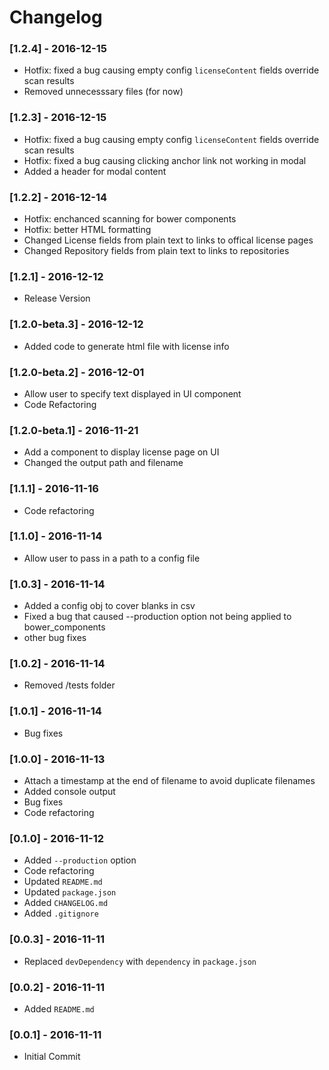 # Changelog

### [1.2.4] - 2016-12-15
* Hotfix: fixed a bug causing empty config `licenseContent` fields override scan results
* Removed unnecesssary files (for now)

### [1.2.3] - 2016-12-15
* Hotfix: fixed a bug causing empty config `licenseContent` fields override scan results
* Hotfix: fixed a bug causing clicking anchor link not working in modal
* Added a header for modal content

### [1.2.2] - 2016-12-14
* Hotfix: enchanced scanning for bower components
* Hotfix: better HTML formatting
* Changed License fields from plain text to links to offical license pages
* Changed Repository fields from plain text to links to repositories

### [1.2.1] - 2016-12-12
* Release Version

### [1.2.0-beta.3] - 2016-12-12
* Added code to generate html file with license info

### [1.2.0-beta.2] - 2016-12-01
* Allow user to specify text displayed in UI component
* Code Refactoring

### [1.2.0-beta.1] - 2016-11-21
* Add a component to display license page on UI
* Changed the output path and filename

### [1.1.1] - 2016-11-16
* Code refactoring

### [1.1.0] - 2016-11-14
* Allow user to pass in a path to a config file

### [1.0.3] - 2016-11-14
* Added a config obj to cover blanks in csv
* Fixed a bug that caused --production option not being applied to bower_components
* other bug fixes

### [1.0.2] - 2016-11-14
* Removed /tests folder

### [1.0.1] - 2016-11-14
* Bug fixes

### [1.0.0] - 2016-11-13
* Attach a timestamp at the end of filename to avoid duplicate filenames
* Added console output
* Bug fixes
* Code refactoring

### [0.1.0] - 2016-11-12
* Added `--production` option
* Code refactoring
* Updated `README.md`
* Updated `package.json`
* Added `CHANGELOG.md`
* Added `.gitignore`

### [0.0.3] - 2016-11-11
* Replaced `devDependency` with `dependency` in `package.json`

### [0.0.2] - 2016-11-11
* Added `README.md`

### [0.0.1] - 2016-11-11
* Initial Commit
